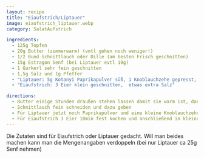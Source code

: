 ```yaml
---
layout: recipe
title: "Eiaufstrich/Liptauer"
image: eiaufstrich_liptauer.webp
category: SalatAufstrich

ingredients:
  - 125g Topfen
  - 20g Butter (zimmerwarm) (vmtl gehen noch weniger!)
  - 1/2 Bund Schnittlauch oder Dille (am besten Frisch geschnitten)
  - 15g Estragon Senf (bei Liptauer evtl 10g)
  - 1 Gurkerl sehr fein geschnitten
  - 1,5g Salz und 1g Pfeffer
  - "Liptauer: 5g Kotanyi Paprikapulver süß, 1 Knoblauchzehe gepresst, 2 Tropfen End of Sanity Schärfungssauce"
  - "Eiaufstrich: 3 Eier klein geschnitten,  etwas extra Salz"

directions:
  - Butter einige Stunden draußen stehen lassen damit sie warm ist, dann mit Sauerrahm/Schlagobers sowie Estragon Senf vermischen
  - Schnittlauch fein schneiden und dazu geben
  - Für Liptauer jetzt noch Paprikapulver und eine kleine Knoblauchzehe gepresst dazugeben
  - Für Eiaufstrich 3 Eier 10min fest kochen und anschließend in kleine Würfel schneiden und zur Masse dazugeben. Evtl auch ein Gurkerl klein schneiden und dazugeben
---
```


Die Zutaten sind für Eiaufstrich oder Liptauer gedacht. Will man beides machen kann man die Mengenangaben verdoppeln (bei nur Liptauer ca 25g Senf nehmen)
